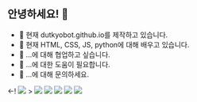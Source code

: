 ## 안녕하세요! 👋

- 🔭 현재 dutkyobot.github.io를 제작하고 있습니다.
- 🌱 현재 HTML, CSS, JS, python에 대해 배우고 있습니다.
- 👯 ...에 대해 협업하고 싶습니다.
- 🤔 ...에 대한 도움이 필요합니다.
- 💬 ...에 대해 문의하세요.

<-! <img src="https://img.shields.io/badge/기술명-색상코드?style=flat-square&logo=로고&logoColor=색상"/> >
<img src="https://img.shields.io/badge/Chatgpt-D9D9D9?style=flat-square&logo=OpenAI&logoColor=333333"/>
<img src="https://img.shields.io/badge/HTML-E34F26?style=flat-square&logo=HTML5&logoColor=white"/>
<img src="https://img.shields.io/badge/CSS-1572B6?style=flat-square&logo=CSS3&logoColor=white"/>
<img src="https://img.shields.io/badge/JS-F7DF1E?style=flat-square&logo=JSS&logoColor=333333"/>
<img src="https://img.shields.io/badge/Python-ffdf76?style=flat-square&logo=Python&logoColor=333333"/>
